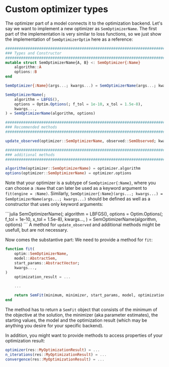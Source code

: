 # Custom optimizer types

The optimizer part of a model connects it to the optimization backend. 
Let's say we want to implement a new optimizer as `SemOptimizerName`. The first part of the implementation is very similar to loss functions, so we just show the implementation of `SemOptimizerOptim` here as a reference:

```julia
############################################################################################
### Types and Constructor
############################################################################################
mutable struct SemOptimizerName{A, B} <: SemOptimizer{:Name}
    algorithm::A
    options::B
end

SemOptimizer{:Name}(args...; kwargs...) = SemOptimizerName(args...; kwargs...)

SemOptimizerName(;
    algorithm = LBFGS(),
    options = Optim.Options(; f_tol = 1e-10, x_tol = 1.5e-8),
    kwargs...,
) = SemOptimizerName(algorithm, options)

############################################################################################
### Recommended methods
############################################################################################

update_observed(optimizer::SemOptimizerName, observed::SemObserved; kwargs...) = optimizer

############################################################################################
### additional methods
############################################################################################

algorithm(optimizer::SemOptimizerName) = optimizer.algorithm
options(optimizer::SemOptimizerName) = optimizer.options
```

Note that your optimizer is a subtype of `SemOptimizer{:Name}`, where you can choose a `:Name` that can later be used as a keyword argument to `fit(engine = :Name)`.
Similarly, `SemOptimizer{:Name}(args...; kwargs...) = SemOptimizerName(args...; kwargs...)` should be defined as well as a constructor that uses only keyword arguments:

´´´julia
SemOptimizerName(;
    algorithm = LBFGS(),
    options = Optim.Options(; f_tol = 1e-10, x_tol = 1.5e-8),
    kwargs...,
) = SemOptimizerName(algorithm, options)
´´´
A method for `update_observed` and additional methods might be usefull, but are not necessary.

Now comes the substantive part: We need to provide a method for `fit`:

```julia
function fit(
    optim::SemOptimizerName,
    model::AbstractSem,
    start_params::AbstractVector;
    kwargs...,
)
    optimization_result = ...

    ...

    return SemFit(minimum, minimizer, start_params, model, optimization_result)
end
```

The method has to return a `SemFit` object that consists of the minimum of the objective at the solution, the minimizer (aka parameter estimates), the starting values, the model and the optimization result (which may be anything you desire for your specific backend).

In addition, you might want to provide methods to access properties of your optimization result:

```julia
optimizer(res::MyOptimizationResult) = ...
n_iterations(res::MyOptimizationResult) = ...
convergence(res::MyOptimizationResult) = ...
```